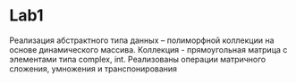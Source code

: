 # Lab1
Реализация абстрактного типа данных – полиморфной коллекции на основе  динамического  массива. Коллекция - прямоугольная матрица с элементами типа complex, int. Реализованы операции матричного сложения, умножения и транспонирования
